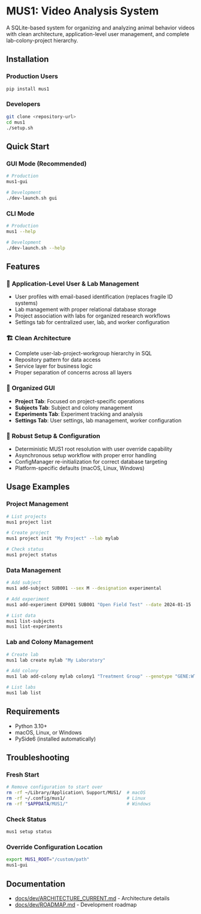 # MUS1: Video Analysis System

A SQLite-based system for organizing and analyzing animal behavior videos with clean architecture, application-level user management, and complete lab-colony-project hierarchy.

## Installation

### Production Users
```bash
pip install mus1
```

### Developers
```bash
git clone <repository-url>
cd mus1
./setup.sh
```

## Quick Start

### GUI Mode (Recommended)
```bash
# Production
mus1-gui

# Development
./dev-launch.sh gui
```

### CLI Mode
```bash
# Production
mus1 --help

# Development
./dev-launch.sh --help
```

## Features

### 🎯 **Application-Level User & Lab Management**
- User profiles with email-based identification (replaces fragile ID systems)
- Lab management with proper relational database storage
- Project association with labs for organized research workflows
- Settings tab for centralized user, lab, and worker configuration

### 🏗️ **Clean Architecture**
- Complete user-lab-project-workgroup hierarchy in SQL
- Repository pattern for data access
- Service layer for business logic
- Proper separation of concerns across all layers

### 🎨 **Organized GUI**
- **Project Tab**: Focused on project-specific operations
- **Subjects Tab**: Subject and colony management
- **Experiments Tab**: Experiment tracking and analysis
- **Settings Tab**: User settings, lab management, worker configuration

### 🔧 **Robust Setup & Configuration**
- Deterministic MUS1 root resolution with user override capability
- Asynchronous setup workflow with proper error handling
- ConfigManager re-initialization for correct database targeting
- Platform-specific defaults (macOS, Linux, Windows)

## Usage Examples

### Project Management
```bash
# List projects
mus1 project list

# Create project
mus1 project init "My Project" --lab mylab

# Check status
mus1 project status
```

### Data Management
```bash
# Add subject
mus1 add-subject SUB001 --sex M --designation experimental

# Add experiment
mus1 add-experiment EXP001 SUB001 "Open Field Test" --date 2024-01-15

# List data
mus1 list-subjects
mus1 list-experiments
```

### Lab and Colony Management
```bash
# Create lab
mus1 lab create mylab "My Laboratory"

# Add colony
mus1 lab add-colony mylab colony1 "Treatment Group" --genotype "GENE:WT"

# List labs
mus1 lab list
```

## Requirements

- Python 3.10+
- macOS, Linux, or Windows
- PySide6 (installed automatically)

## Troubleshooting

### Fresh Start
```bash
# Remove configuration to start over
rm -rf ~/Library/Application\ Support/MUS1/  # macOS
rm -rf ~/.config/mus1/                       # Linux
rm -rf "$APPDATA/MUS1/"                      # Windows
```

### Check Status
```bash
mus1 setup status
```

### Override Configuration Location
```bash
export MUS1_ROOT="/custom/path"
mus1-gui
```

## Documentation

- [docs/dev/ARCHITECTURE_CURRENT.md](docs/dev/ARCHITECTURE_CURRENT.md) - Architecture details
- [docs/dev/ROADMAP.md](docs/dev/ROADMAP.md) - Development roadmap
